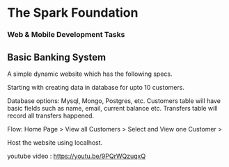 <h1>The Spark Foundation</h1>
<h3>Web & Mobile Development Tasks</h3>
<h2>Basic Banking System</h2>


<p> A simple dynamic website which has the following specs.</p>
<p> Starting with creating data in database for upto 10 customers.</p>
<p>Database options: Mysql, Mongo, Postgres, etc. Customers table will
have basic fields such as name, email, current balance etc. Transfers
table will record all transfers happened.</p>
 <p>Flow: Home Page > View all Customers > Select and View one Customer >
 <p>Host the website using localhost.</p>


youtube video : https://youtu.be/9PQrWQzuqxQ
